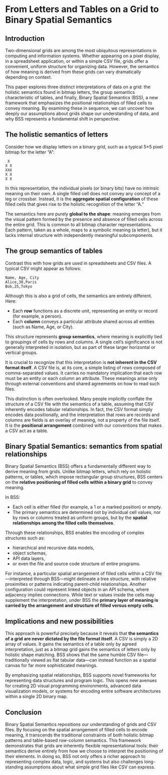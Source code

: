 # From Letters and Tables on a Grid to Binary Spatial Semantics

## Introduction

Two-dimensional grids are among the most ubiquitous representations in computing and information systems. Whether appearing on a pixel display, in a spreadsheet application, or within a simple CSV file, grids offer a convenient, uniform structure for organizing data. However, the semantics of how meaning is derived from these grids can vary dramatically depending on context.

This paper explores three distinct interpretations of data on a grid: the holistic semantics found in bitmap letters, the group semantics characteristic of tables, and finally, Binary Spatial Semantics (BSS), a new framework that emphasizes the positional relationships of filled cells to convey meaning. By examining these in sequence, we can uncover how deeply our assumptions about grids shape our understanding of data, and why BSS represents a fundamental shift in perspective.

## The holistic semantics of letters

Consider how we display letters on a binary grid, such as a typical 5×5 pixel bitmap for the letter “A”:

```
 X
X X
XXX
X X
X X
```

In this representation, the individual pixels (or binary bits) have no intrinsic meaning on their own. A single filled cell does not convey any concept of a leg or crossbar. Instead, it is the **aggregate spatial configuration** of these filled cells that gives rise to the holistic recognition of the letter “A.”

The semantics here are purely **global to the shape**: meaning emerges from the visual pattern formed by the presence and absence of filled cells across the entire grid. This is common to all bitmap character representations. Each pattern, taken as a whole, maps to a symbolic meaning (a letter), but it lacks internal structure with independently meaningful subcomponents.

## The group semantics of tables

Contrast this with how grids are used in spreadsheets and CSV files. A typical CSV might appear as follows:

```csv
Name, Age, City
Alice,30,Paris
Bob,25,Tokyo
```

Although this is also a grid of cells, the semantics are entirely different. Here:

- Each **row** functions as a discrete unit, representing an entity or record (for example, a person).
- Each **column** conveys a particular attribute shared across all entities (such as Name, Age, or City).

This structure represents **group semantics**, where meaning is explicitly tied to groupings of cells by rows and columns. A single cell’s significance is not generally interpreted in isolation, but as part of these larger horizontal or vertical groups.

It is crucial to recognize that this interpretation is **not inherent in the CSV format itself**. A CSV file is, at its core, a simple listing of rows composed of comma-separated values. It carries no mandatory implication that each row must be an entity or each column an attribute. These meanings arise only through external conventions and shared agreements on how to read such files.

This distinction is often overlooked. Many people implicitly conflate the structure of a CSV file with the semantics of a table, assuming that CSV inherently encodes tabular relationships. In fact, the CSV format simply encodes data positionally, and the interpretation that rows are records and columns are fields is an overlay of meaning, not a property of the file itself. It is the **positional arrangement** combined with our conventions that makes a CSV act as a table.

## Binary Spatial Semantics: semantics from spatial relationships

Binary Spatial Semantics (BSS) offers a fundamentally different way to derive meaning from grids. Unlike bitmap letters, which rely on holistic patterns, or tables, which impose rectangular group structures, BSS centers on the **relative positioning of filled cells within a binary grid** to convey meaning.

In BSS:

- Each cell is either filled (for example, a 1 or a marked position) or empty.
- The primary semantics are determined not by individual cell values, nor by rows or columns treated as uniform groups, but by the **spatial relationships among the filled cells themselves**.

Through these relationships, BSS enables the encoding of complex structures such as:

- hierarchical and recursive data models,
- object schemas,
- API data layers,
- or even the file and source code structure of entire programs.

For instance, a particular spatial arrangement of filled cells within a CSV file—interpreted through BSS—might delineate a tree structure, with relative proximities or patterns indicating parent-child relationships. Another configuration could represent linked objects in an API schema, where adjacency implies connections. While text or values inside the cells may supplement the interpretation, under BSS the **primary layer of meaning is carried by the arrangement and structure of filled versus empty cells.**

## Implications and new possibilities

This approach is powerful precisely because it reveals that **the semantics of a grid are never dictated by the file format itself**. A CSV is simply a 2D array of values. It gains the semantics of a table only by agreed interpretation, just as a bitmap grid gains the semantics of letters only by holistic shape matching. BSS shows that the same humble CSV file—traditionally viewed as flat tabular data—can instead function as a spatial canvas for far more sophisticated meanings.

By emphasizing spatial relationships, BSS supports novel frameworks for representing data structures and program logic. This opens new avenues for creating 2D visual programming environments, advanced data visualization models, or systems for encoding entire software architectures within a single 2D binary map.

## Conclusion

Binary Spatial Semantics repositions our understanding of grids and CSV files. By focusing on the spatial arrangement of filled cells to encode meaning, it transcends the traditional constraints of both holistic bitmap patterns and table-based row-column semantics. This framework demonstrates that grids are inherently flexible representational tools: their semantics derive entirely from how we choose to interpret the positioning of their elements. In doing so, BSS not only offers a richer approach to representing complex data, logic, and systems but also challenges long-standing assumptions about what simple grid files like CSV can express.
